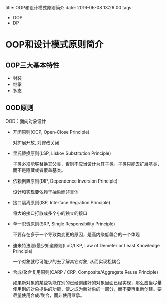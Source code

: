 title: OOP和设计模式原则简介
date: 2016-06-08 13:26:00
tags:
- OOP
- DP

# OOP和设计模式原则简介

## OOP三大基本特性

* 封装
* 继承
* 多态

## OOD原则

OOD：面向对象设计

* 开闭原则(OCP, Open-Close Principle)

	对扩展开放, 对修改关闭
	
* 里氏替换原则(LSP, Liskov Substitution Principle)

	子类必须能够替换其父类，否则不应当设计为其子类。子类只能去扩展基类，而不是隐藏或者覆盖基类。
	
* 依赖倒置原则(DIP, Dependence Inversion Principle)

	设计和实现要依赖于抽象而非具体
	
* 	接口隔离原则(ISP, Interface Segration Principle)

	将大的接口打散成多个小的独立的接口
	
* 单一职责原则(SRP, Single Responsibility Principle)

	不要存在多于一个导致类变更的原因，是高内聚低耦合的一个体现
	
* 迪米特法则/最少知道原则(LoD/LKP, Law of Demeter or Least Knowledge Principle)

	一个对象就尽可能少的去了解其它对象, 从而实现松耦合
	
* 合成/聚合复用原则(CARP / CRP, Composite/Aggregate Reuse Principle)

	如果新对象的某些功能在别的已经创建好的对象里面已经实现，那么应当尽量使用别的对象提供的功能，使之成为新对象的一部分，而不要再重新创建。要尽量使用合成/聚合，而非使用继承。
	
		



		
	

	

